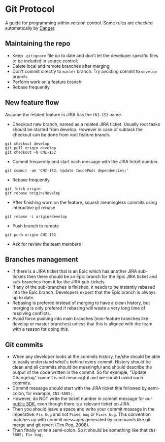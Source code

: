 # Git Protocol

A guide for programming within version control. Some rules are checked automatically by [Danger](danger.systems).

## Maintaining the repo

* Keep `.gitignore` file up to date and don't let the developer specific files to be included in source control;
* Delete local and remote branches after merging
* Don't commit directly to `master` branch. Try avoiding commit to `develop` branch.
* Perform work on a feature branch
* Rebase frequently

## New feature flow

Assume the related feature in JIRA has the `CNI-152` name.

* Checkout new branch, named as a related JIRA ticket. Usually root tasks should be started from develop. However in case of subtask the checkout can be done from root feature branch.
```
git checkout develop
git pull origin develop
git checkout -b CNI-152
```
* Commit frequently and start each message with the JIRA ticket number.
```
git commit -am 'CNI-152; Update CocoaPods dependencies;'
```
* Rebase frequently
```
git fetch origin
git rebase origin/develop
```
* After finishing worn on the feature, squash meaningless commits using interactive git rebase
```
git rebase -i origin/develop
```
* Push branch to remote
```
git push origin CNI-152
```
* Ask for review the team members

## Branches management

* If there is a JIRA ticket that is an Epic which has another JIRA sub-tickets then there should be an Epic branch for the Epic JIRA ticket and sub-branches from it for the JIRA sub-tickets.
* If any of the sub-branches is finished, it needs to be instantly rebased into the Epic branch. Developers expect that the Epic branch is always up to date.
* Rebasing is prefered instead of merging to have a clean history, but merging is only prefered if rebasing will waste a very long time of resolving conflicts.
* Avoid force pushing into main branches (non-feature branches like develop or master branches) unless that this is aligned with the team with a reason for doing this.

## Git commits

* When any developer looks at the commits history, he/she should be able to easily understand what's behind every commit. History should be clean and all commits should be meaningful and should describe the output of the code written in the commit. So for example, "Update Changelog" commit is not meaningful and we should avoid such commits.
* Commit message should start with the JIRA ticket title followed by semi-colon, for example, `CNI-5805;`.
* However, do NOT write the ticket number in commit message for our [public SDK](https://github.com/conichiGMBH/conichi-ios-sdk), even though there is a relevant ticket on JIRA.
* Then you should leave a space and write your commit message in the imperative: `Fix bug` and not `Fixed bug` or `Fixes bug`.  This convention matches up with commit messages generated by commands like git merge and git revert (Tim Pop, 2008).
* Then finally write a semi-colon. So it should be something like that `CNI-5805; Fix bug;`
